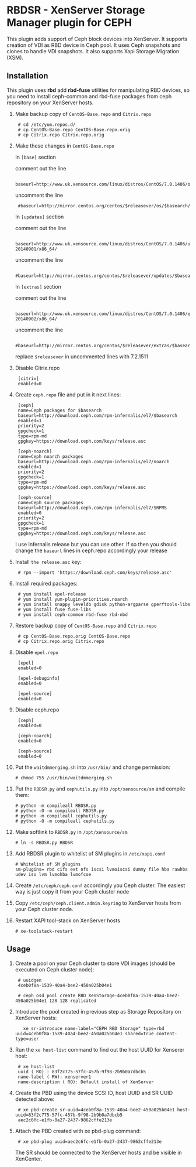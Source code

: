 # RBDSR - XenServer Storage Manager plugin for CEPH
This plugin adds support of Ceph block devices into XenServer.
It supports creation of VDI as RBD device in Ceph pool. 
It uses Ceph snapshots and clones to handle VDI snapshots. It also supports Xapi Storage Migration (XSM).

## Installation 

This plugin uses **rbd** add **rbd-fuse** utilities for manipulating RBD devices, so you need to install ceph-common and rbd-fuse packages from ceph repository on your XenServer hosts.

1. Make backup copy of ```CentOS-Base.repo``` and ```Citrix.repo```
 
		# cd /etc/yum.repos.d/
		# cp CentOS-Base.repo CentOS-Base.repo.orig
		# cp Citrix.repo Citrix.repo.orig

2. Make these changes in ```CentOS-Base.repo```

	In ```[base]``` section

	comment out the line
	
		baseurl=http://www.uk.xensource.com/linux/distros/CentOS/7.0.1406/os/x86_64/

	uncomment the line
	
		#baseurl=http://mirror.centos.org/centos/$releasever/os/$basearch/

	In ```[updates]``` section

	comment out the line

		baseurl=http://www.uk.xensource.com/linux/distros/CentOS/7.0.1406/updates-20140901/x86_64/

	uncomment the line

		#baseurl=http://mirror.centos.org/centos/$releasever/updates/$basearch/

	In ```[extras]``` section

	comment out the line

		baseurl=http://www.uk.xensource.com/linux/distros/CentOS/7.0.1406/extras-20140902/x86_64/

	uncomment the line

		#baseurl=http://mirror.centos.org/centos/$releasever/extras/$basearch/

	replace ```$releasever``` in uncommented lines with 7.2.1511

3. Disable Citrix.repo

		[citrix]
		enabled=0

4. Create ```ceph.repo``` file and put in it next lines:

		[ceph]
		name=Ceph packages for $basearch
		baseurl=http://download.ceph.com/rpm-infernalis/el7/$basearch
		enabled=1
		priority=2
		gpgcheck=1
		type=rpm-md
		gpgkey=https://download.ceph.com/keys/release.asc
		
		[ceph-noarch]
		name=Ceph noarch packages
		baseurl=http://download.ceph.com/rpm-infernalis/el7/noarch
		enabled=1
		priority=2
		gpgcheck=1
		type=rpm-md
		gpgkey=https://download.ceph.com/keys/release.asc
		
		[ceph-source]
		name=Ceph source packages
		baseurl=http://download.ceph.com/rpm-infernalis/el7/SRPMS
		enabled=0
		priority=2
		gpgcheck=1
		type=rpm-md
		gpgkey=https://download.ceph.com/keys/release.asc

	I use Infernalis release but you can use other.
	If so then you should change the ```baseurl``` lines in ceph.repo accordingly your release

5. Install ```the release.asc``` key:

		# rpm --import 'https://download.ceph.com/keys/release.asc'

6. Install required packages:

		# yum install epel-release	
		# yum install yum-plugin-priorities.noarch
		# yum install snappy leveldb gdisk python-argparse gperftools-libs
		# yum install fuse fuse-libs
		# yum install ceph-common rbd-fuse rbd-nbd

7. Restore backup copy of ```CentOS-Base.repo``` and ```Citrix.repo```

		# cp CentOS-Base.repo.orig CentOS-Base.repo
		# cp Citrix.repo.orig Citrix.repo

8. Disable ```epel.repo```

		[epel]
		enabled=0
	
		[epel-debuginfo]
		enabled=0
	
		[epel-source]
		enabled=0

9. Disable ceph.repo

		[ceph]
		enabled=0
	
		[ceph-noarch]
		enabled=0
	
		[ceph-source]
		enabled=0

10. Put the ```waitdmmerging.sh``` into ```/usr/bin/``` and change permission: 

		# chmod 755 /usr/bin/waitdmmerging.sh

11. Put the ```RBDSR.py``` and ```cephutils.py``` into  ```/opt/xensource/sm``` and compile them:

		# python -m compileall RBDSR.py
		# python -O -m compileall RBDSR.py
		# python -m compileall cephutils.py
		# python -O -m compileall cephutils.py

12. Make softlink to ```RBDSR.py``` in ```/opt/xensource/sm```
	
		# ln -s RBDSR.py RBDSR 


13. Add RBDSR plugin to whitelist of SM plugins in ```/etc/xapi.conf```

		# Whitelist of SM plugins
		sm-plugins= rbd cifs ext nfs iscsi lvmoiscsi dummy file hba rawhba udev iso lvm lvmohba lvmofcoe

14. Create ```/etc/ceph/ceph.conf``` accordingly you Ceph cluster. The easiest way is just copy it from your Ceph cluster node

15. Copy ```/etc/ceph/ceph.client.admin.keyring``` to XenServer hosts from your Ceph cluster node. 

16. Restart XAPI tool-stack on XenServer hosts

		# xe-toolstack-restart 


## Usage

1. Create a pool on your Ceph cluster to store VDI images (should be executed on Ceph cluster node):

		# uuidgen
		4ceb0f8a-1539-40a4-bee2-450a025b04e1

		# ceph osd pool create RBD_XenStorage-4ceb0f8a-1539-40a4-bee2-450a025b04e1 128 128 replicated

2. Introduce the pool created in previous step as Storage Repository on XenServer hosts:

		  xe sr-introduce name-label="CEPH RBD Storage" type=rbd uuid=4ceb0f8a-1539-40a4-bee2-450a025b04e1 shared=true content-type=user

3. Run the ```xe host-list``` command to find out the host UUID for Xenserer host:

		# xe host-list
		uuid ( RO) : 83f2c775-57fc-457b-9f98-2b9b0a7dbcb5
		name-label ( RW): xenserver1
		name-description ( RO): Default install of XenServer

4. Create the PBD using the device SCSI ID, host UUID and SR UUID detected above:

		# xe pbd-create sr-uuid=4ceb0f8a-1539-40a4-bee2-450a025b04e1 host-uuid=83f2c775-57fc-457b-9f98-2b9b0a7dbcb5
		aec2c6fc-e1fb-0a27-2437-9862cffe213e

5. Attach the PBD created with xe pbd-plug command:

		# xe pbd-plug uuid=aec2c6fc-e1fb-0a27-2437-9862cffe213e
		
	The SR should be connected to the XenServer hosts and be visible in XenCenter.
